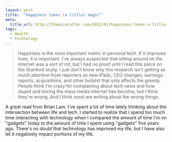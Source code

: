 ```yaml
--- 
layout: post
title: '"Happiness takes (a little) magic"'
meta: 
  title_url: http://thewirecutter.com/2012/01/happiness-takes-a-little-magic/
tags: 
  - Health
  - Technology
---
```


<blockquote>Happiness is the most important metric in personal tech. If it improves lives, it is important. I've always suspected that sitting around on the internet was a sort of rot, but I had no proof until I read this piece on the Stanford study. I just don't know why this research isn't getting as much attention from reporters as new iPads, CEO changes, earnings reports, acquisitions, and other bullshit that only affects the greedy. People think I'm crazy for complaining about tech news and how stupid and boring the mass media internet has become, but I think they're wrong. And I think most are writing about the wrong things.</blockquote>

A great read from Brian Lam. I've spent a lot of time lately thinking about the intersection between life and tech. I started to realize that I spend too much time interacting with technology when I compared the amount of time I'm on "gadgets" today to the amount of time I spent using "gadgets" five years ago. There's no doubt that technology has improved my life, but I have also let it negatively impact portions of my life.